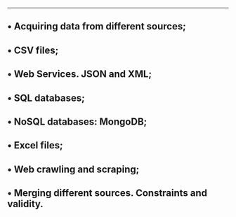 ------------------------------------------------------------------------------------
• Acquiring data from different sources;
------------------------------------------------------------------------------------
• CSV files;
------------------------------------------------------------------------------------
• Web Services. JSON and XML;
------------------------------------------------------------------------------------
• SQL databases;
------------------------------------------------------------------------------------
• NoSQL databases: MongoDB;
------------------------------------------------------------------------------------
• Excel files;
------------------------------------------------------------------------------------
• Web crawling and scraping;
------------------------------------------------------------------------------------
• Merging different sources. Constraints and validity.
------------------------------------------------------------------------------------
